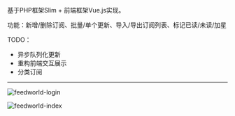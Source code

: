 基于PHP框架Slim + 前端框架Vue.js实现。

功能：新增/删除订阅、批量/单个更新、导入/导出订阅列表、标记已读/未读/加星

TODO：

- 异步队列化更新
- 重构前端交互展示
- 分类订阅

------

![feedworld-login](https://raw.github.com/youngsterxyf/feed-world/master/feedworld-login.png)

![feedworld-index](https://raw.github.com/youngsterxyf/feed-world/master/feedworld-index.png)

